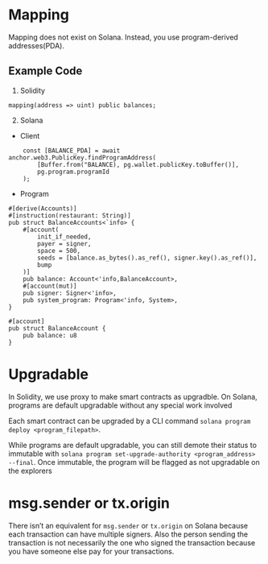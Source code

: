 # Mapping

Mapping does not exist on Solana. Instead, you use program-derived addresses(PDA).

## Example Code

1. Solidity

```
mapping(address => uint) public balances;

```

2. Solana

- Client

```
    const [BALANCE_PDA] = await anchor.web3.PublicKey.findProgramAddress(
        [Buffer.from("BALANCE), pg.wallet.publicKey.toBuffer()],
        pg.program.programId
    );
```

- Program

```
#[derive(Accounts)]
#[instruction(restaurant: String)]
pub struct BalanceAccounts<`info> {
    #[account(
        init_if_needed,
        payer = signer,
        space = 500,
        seeds = [balance.as_bytes().as_ref(), signer.key().as_ref()],
        bump
    )]
    pub balance: Account<'info,BalanceAccount>,
    #[account(mut)]
    pub signer: Signer<'info>,
    pub system_program: Program<'info, System>,
}

#[account]
pub struct BalanceAccount {
    pub balance: u8
}
```

# Upgradable

In Solidity, we use proxy to make smart contracts as upgradble.
On Solana, programs are default upgradable without any special work involved

Each smart contract can be upgraded by a CLI command `solana program deploy <program_filepath>`.

While programs are default upgradable, you can still demote their status to immutable with `solana program set-upgrade-authority <program_address> --final`.
Once immutable, the program will be flagged as not upgradable on the explorers

# msg.sender or tx.origin

There isnʼt an equivalent for `msg.sender` or `tx.origin` on Solana because each transaction can have multiple signers.
Also the person sending the transaction is not necessarily the one who signed the transaction because you have someone else pay for your transactions.
